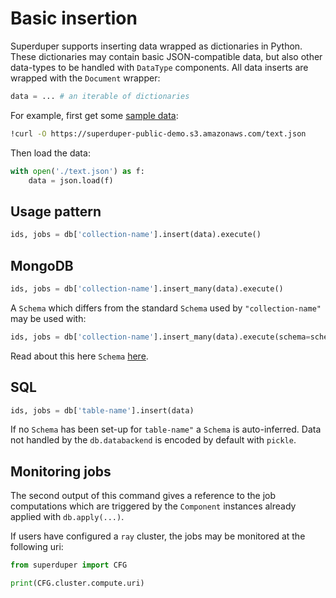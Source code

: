 # Basic insertion

Superduper supports inserting data wrapped as dictionaries in Python.
These dictionaries may contain basic JSON-compatible data, but also 
other data-types to be handled with `DataType` components. All data inserts are wrapped with the `Document` wrapper:

```python
data = ... # an iterable of dictionaries
```

For example, first get some [sample data](../reusable_snippets/get_useful_sample_data.md):

```bash
!curl -O https://superduper-public-demo.s3.amazonaws.com/text.json
```

Then load the data:

```python
with open('./text.json') as f:
    data = json.load(f)
```

## Usage pattern

```python
ids, jobs = db['collection-name'].insert(data).execute()
```

## MongoDB

```python
ids, jobs = db['collection-name'].insert_many(data).execute()
```

A `Schema` which differs from the standard `Schema` used by `"collection-name"` may 
be used with:

```python
ids, jobs = db['collection-name'].insert_many(data).execute(schema=schema_component)
```

Read about this here `Schema` [here](../apply_api/schema.md).

## SQL

```python
ids, jobs = db['table-name'].insert(data)
```
If no `Schema` has been set-up for `table-name"` a `Schema` is auto-inferred.
Data not handled by the `db.databackend` is encoded by default with `pickle`.

## Monitoring jobs

The second output of this command gives a reference to the job computations 
which are triggered by the `Component` instances already applied with `db.apply(...)`.

If users have configured a `ray` cluster, the jobs may be monitored at the 
following uri:

```python
from superduper import CFG

print(CFG.cluster.compute.uri)
```